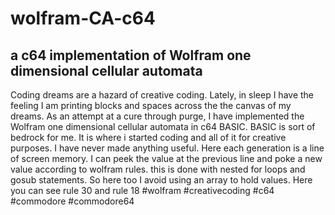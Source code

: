 # wolfram-CA-c64
## a c64 implementation of Wolfram one dimensional cellular automata
Coding dreams are a hazard of creative coding. Lately, in sleep I have the feeling I am printing blocks and spaces across the the canvas of my dreams. As an attempt at a cure through purge, I have implemented the Wolfram one dimensional cellular automata in c64 BASIC.  BASIC is sort of bedrock for me.  It is where i started coding and all of it for creative purposes. I have never made anything useful.
Here each generation is a line of screen memory.  I can peek the value at the previous line and poke a new value according to wolfram rules. this is done with nested for loops and gosub statements. So here too I avoid using an array to hold values.  Here you can see rule 30 and rule 18 #wolfram #creativecoding #c64 #commodore #commodore64 
